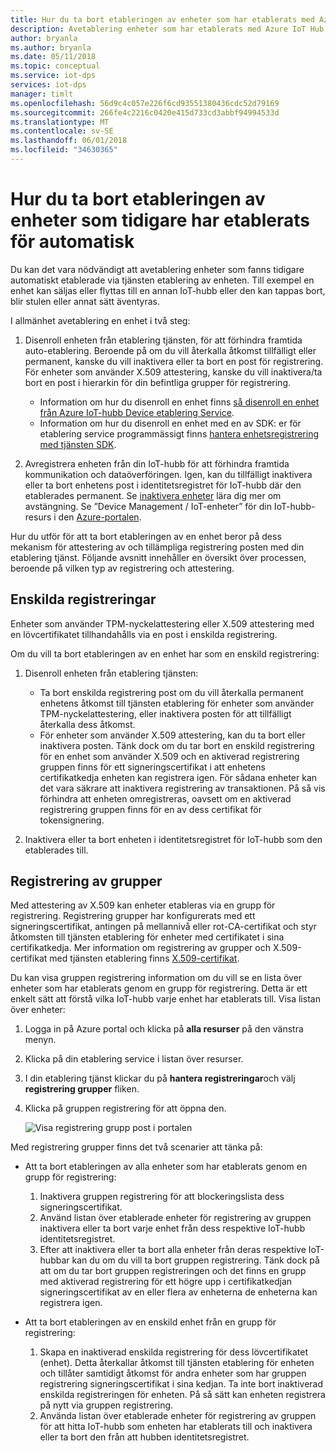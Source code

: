 ```yaml
---
title: Hur du ta bort etableringen av enheter som har etablerats med Azure IoT Hub-enhet etablering Service | Microsoft Docs
description: Avetablering enheter som har etablerats med Azure IoT Hub etablering av tjänst
author: bryanla
ms.author: bryanla
ms.date: 05/11/2018
ms.topic: conceptual
ms.service: iot-dps
services: iot-dps
manager: timlt
ms.openlocfilehash: 56d9c4c057e226f6cd93551380436cdc52d79169
ms.sourcegitcommit: 266fe4c2216c0420e415d733cd3abbf94994533d
ms.translationtype: MT
ms.contentlocale: sv-SE
ms.lasthandoff: 06/01/2018
ms.locfileid: "34630365"
---
```

# <a name="how-to-deprovision-devices-that-were-previously-auto-provisioned"></a>Hur du ta bort etableringen av enheter som tidigare har etablerats för automatisk 

Du kan det vara nödvändigt att avetablering enheter som fanns tidigare automatiskt etablerade via tjänsten etablering av enheten. Till exempel en enhet kan säljas eller flyttas till en annan IoT-hubb eller den kan tappas bort, blir stulen eller annat sätt äventyras. 

I allmänhet avetablering en enhet i två steg:

1. Disenroll enheten från etablering tjänsten, för att förhindra framtida auto-etablering. Beroende på om du vill återkalla åtkomst tillfälligt eller permanent, kanske du vill inaktivera eller ta bort en post för registrering. För enheter som använder X.509 attestering, kanske du vill inaktivera/ta bort en post i hierarkin för din befintliga grupper för registrering.  
 
   - Information om hur du disenroll en enhet finns [så disenroll en enhet från Azure IoT-hubb Device etablering Service](how-to-revoke-device-access-portal.md).
   - Information om hur du disenroll en enhet med en av SDK: er för etablering service programmässigt finns [hantera enhetsregistrering med tjänsten SDK](how-to-manage-enrollments-sdks.md).

2. Avregistrera enheten från din IoT-hubb för att förhindra framtida kommunikation och dataöverföringen. Igen, kan du tillfälligt inaktivera eller ta bort enhetens post i identitetsregistret för IoT-hubb där den etablerades permanent. Se [inaktivera enheter](/azure/iot-hub/iot-hub-devguide-identity-registry#disable-devices) lära dig mer om avstängning. Se ”Device Management / IoT-enheter” för din IoT-hubb-resurs i den [Azure-portalen](https://portal.azure.com).

Hur du utför för att ta bort etableringen av en enhet beror på dess mekanism för attestering av och tillämpliga registrering posten med din etablering tjänst. Följande avsnitt innehåller en översikt över processen, beroende på vilken typ av registrering och attestering.

## <a name="individual-enrollments"></a>Enskilda registreringar
Enheter som använder TPM-nyckelattestering eller X.509 attestering med en lövcertifikatet tillhandahålls via en post i enskilda registrering. 

Om du vill ta bort etableringen av en enhet har som en enskild registrering: 

1. Disenroll enheten från etablering tjänsten:

   - Ta bort enskilda registrering post om du vill återkalla permanent enhetens åtkomst till tjänsten etablering för enheter som använder TPM-nyckelattestering, eller inaktivera posten för att tillfälligt återkalla dess åtkomst. 
   - För enheter som använder X.509 attestering, kan du ta bort eller inaktivera posten. Tänk dock om du tar bort en enskild registrering för en enhet som använder X.509 och en aktiverad registrering gruppen finns för ett signeringscertifikat i att enhetens certifikatkedja enheten kan registrera igen. För sådana enheter kan det vara säkrare att inaktivera registrering av transaktionen. På så vis förhindra att enheten omregistreras, oavsett om en aktiverad registrering gruppen finns för en av dess certifikat för tokensignering.

2. Inaktivera eller ta bort enheten i identitetsregistret för IoT-hubb som den etablerades till. 


## <a name="enrollment-groups"></a>Registrering av grupper
Med attestering av X.509 kan enheter etableras via en grupp för registrering. Registrering grupper har konfigurerats med ett signeringscertifikat, antingen på mellannivå eller rot-CA-certifikat och styr åtkomsten till tjänsten etablering för enheter med certifikatet i sina certifikatkedja. Mer information om registrering av grupper och X.509-certifikat med tjänsten etablering finns [X.509-certifikat](concepts-security.md#x509-certificates). 

Du kan visa gruppen registrering information om du vill se en lista över enheter som har etablerats genom en grupp för registrering. Detta är ett enkelt sätt att förstå vilka IoT-hubb varje enhet har etablerats till. Visa listan över enheter: 

1. Logga in på Azure portal och klicka på **alla resurser** på den vänstra menyn.
2. Klicka på din etablering service i listan över resurser.
3. I din etablering tjänst klickar du på **hantera registreringar**och välj **registrering grupper** fliken.
4. Klicka på gruppen registrering för att öppna den.

   ![Visa registrering grupp post i portalen](./media/how-to-unprovision-devices/view-enrollment-group.png)

Med registrering grupper finns det två scenarier att tänka på:

- Att ta bort etableringen av alla enheter som har etablerats genom en grupp för registrering:
  1. Inaktivera gruppen registrering för att blockeringslista dess signeringscertifikat. 
  2. Använd listan över etablerade enheter för registrering av gruppen inaktivera eller ta bort varje enhet från dess respektive IoT-hubb identitetsregistret. 
  3. Efter att inaktivera eller ta bort alla enheter från deras respektive IoT-hubbar kan du om du vill ta bort gruppen registrering. Tänk dock på att om du tar bort gruppen registreringen och det finns en grupp med aktiverad registrering för ett högre upp i certifikatkedjan signeringscertifikat av en eller flera av enheterna de enheterna kan registrera igen. 

- Att ta bort etableringen av en enskild enhet från en grupp för registrering:
  1. Skapa en inaktiverad enskilda registrering för dess lövcertifikatet (enhet). Detta återkallar åtkomst till tjänsten etablering för enheten och tillåter samtidigt åtkomst för andra enheter som har gruppen registrering signeringscertifikat i sina kedjan. Ta inte bort inaktiverad enskilda registreringen för enheten. På så sätt kan enheten registrera på nytt via gruppen registrering. 
  2. Använda listan över etablerade enheter för registrering av gruppen för att hitta IoT-hubb som enheten har etablerats till och inaktivera eller ta bort den från att hubben identitetsregistret. 
  
  










